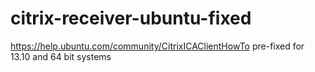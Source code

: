 citrix-receiver-ubuntu-fixed
============================

https://help.ubuntu.com/community/CitrixICAClientHowTo pre-fixed for 13.10 and 64 bit systems
